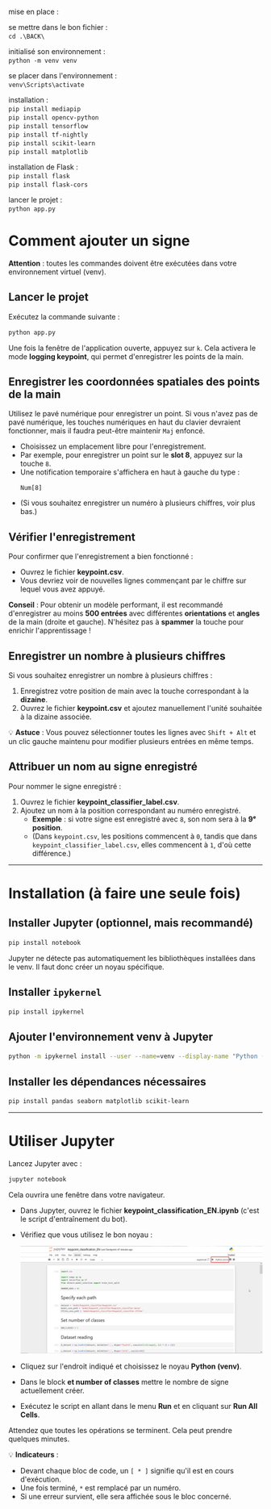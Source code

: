 mise en place :

se mettre dans le bon fichier :<br>
```cd .\BACK\```

initialisé son environnement : <br>
```python -m venv venv```

se placer dans l'environnement : <br>
```venv\Scripts\activate```

installation :<br>
```pip install mediapip``` <br>
```pip install opencv-python```<br>
```pip install tensorflow``` <br>
```pip install tf-nightly``` <br>
```pip install scikit-learn``` <br>
```pip install matplotlib``` <br>

installation de Flask :<br>
```pip install flask``` <br>
```pip install flask-cors```<br>

lancer le projet : <br>
```python app.py``` 

# Comment ajouter un signe  

**Attention** : toutes les commandes doivent être exécutées dans votre environnement virtuel (venv).  

## Lancer le projet  
Exécutez la commande suivante :  
```bash
python app.py
```  

Une fois la fenêtre de l'application ouverte, appuyez sur `k`. Cela activera le mode **logging keypoint**, qui permet d'enregistrer les points de la main.  

## Enregistrer les coordonnées spatiales des points de la main  
Utilisez le pavé numérique pour enregistrer un point. Si vous n'avez pas de pavé numérique, les touches numériques en haut du clavier devraient fonctionner, mais il faudra peut-être maintenir `Maj` enfoncé.  

- Choisissez un emplacement libre pour l'enregistrement.  
- Par exemple, pour enregistrer un point sur le **slot 8**, appuyez sur la touche `8`.  
- Une notification temporaire s'affichera en haut à gauche du type :  
  ```
  Num[8]
  ```
- (Si vous souhaitez enregistrer un numéro à plusieurs chiffres, voir plus bas.)  

## Vérifier l'enregistrement  
Pour confirmer que l'enregistrement a bien fonctionné :  
- Ouvrez le fichier **keypoint.csv**.  
- Vous devriez voir de nouvelles lignes commençant par le chiffre sur lequel vous avez appuyé.  

**Conseil** : Pour obtenir un modèle performant, il est recommandé d'enregistrer au moins **500 entrées** avec différentes **orientations** et **angles** de la main (droite et gauche). N'hésitez pas à **spammer** la touche pour enrichir l'apprentissage !  

## Enregistrer un nombre à plusieurs chiffres  
Si vous souhaitez enregistrer un nombre à plusieurs chiffres :  
1. Enregistrez votre position de main avec la touche correspondant à la **dizaine**.  
2. Ouvrez le fichier **keypoint.csv** et ajoutez manuellement l'unité souhaitée à la dizaine associée.  

💡 **Astuce** : Vous pouvez sélectionner toutes les lignes avec `Shift + Alt` et un clic gauche maintenu pour modifier plusieurs entrées en même temps.  

## Attribuer un nom au signe enregistré  
Pour nommer le signe enregistré :  
1. Ouvrez le fichier **keypoint_classifier_label.csv**.  
2. Ajoutez un nom à la position correspondant au numéro enregistré.  
   - **Exemple** : si votre signe est enregistré avec `8`, son nom sera à la **9ᵉ position**.  
   - (Dans `keypoint.csv`, les positions commencent à `0`, tandis que dans `keypoint_classifier_label.csv`, elles commencent à `1`, d'où cette différence.)  

---

# Installation (à faire une seule fois)  

## Installer Jupyter (optionnel, mais recommandé)  
```bash
pip install notebook
```  
Jupyter ne détecte pas automatiquement les bibliothèques installées dans le venv. Il faut donc créer un noyau spécifique.  

## Installer `ipykernel`  
```bash
pip install ipykernel
```  

## Ajouter l'environnement venv à Jupyter  
```bash
python -m ipykernel install --user --name=venv --display-name "Python (venv)"
```  

## Installer les dépendances nécessaires  
```bash
pip install pandas seaborn matplotlib scikit-learn
```  

---

# Utiliser Jupyter  
Lancez Jupyter avec :  
```bash
jupyter notebook
```  
Cela ouvrira une fenêtre dans votre navigateur.  

- Dans Jupyter, ouvrez le fichier **keypoint_classification_EN.ipynb** (c'est le script d'entraînement du bot).  
- Vérifiez que vous utilisez le bon noyau :  

  ![img.png](img.png)  

- Cliquez sur l'endroit indiqué et choisissez le noyau **Python (venv)**.
- Dans le block **et number of classes** mettre le nombre de signe actuellement créer.
- Exécutez le script en allant dans le menu **Run** et en cliquant sur **Run All Cells**.  

Attendez que toutes les opérations se terminent. Cela peut prendre quelques minutes.  

💡 **Indicateurs** :  
- Devant chaque bloc de code, un `[ * ]` signifie qu'il est en cours d'exécution.  
- Une fois terminé, `*` est remplacé par un numéro.  
- Si une erreur survient, elle sera affichée sous le bloc concerné. 